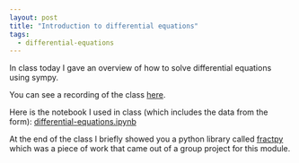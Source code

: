 ```yaml
---
layout: post
title: "Introduction to differential equations"
tags:
  - differential-equations
---
```


In class today I gave an overview of how to solve differential equations using
sympy.

You can see a recording of the class [here](https://cardiff.cloud.panopto.eu/Panopto/Pages/Viewer.aspx?id=3b09f35b-e89c-4e92-a956-b22f01084d7b).

Here is the notebook I used in class (which includes the data from the form):
[differential-equations.ipynb]({{site.baseurl}}/assets/nbs/2024-2025/differential-equations.ipynb)

At the end of the class I briefly showed you a python library called [fractpy](https://fractpy.readthedocs.io/en/master/) which was a piece of work that came out
of a group project for this module.

